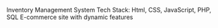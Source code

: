 Inventory Management System
Tech Stack: Html, CSS, JavaScript, PHP, SQL
E-commerce site with dynamic features
